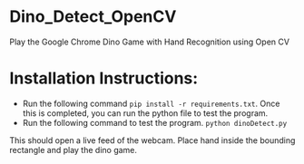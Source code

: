 # Dino_Detect_OpenCV

Play the Google Chrome Dino Game with Hand Recognition using Open CV

# Installation Instructions:

- Run the following command `pip install -r requirements.txt`. Once this is completed, you can run the python file to test the program.
- Run the following command to test the program. `python dinoDetect.py`

This should open a live feed of the webcam. Place hand inside the bounding rectangle and play the dino game.
